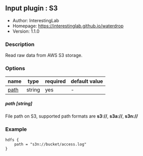 ## Input plugin : S3

* Author: InterestingLab
* Homepage: https://interestinglab.github.io/waterdrop
* Version: 1.1.0

### Description

Read raw data from AWS S3 storage.

### Options

| name | type | required | default value |
| --- | --- | --- | --- |
| [path](#path-string) | string | yes | - |

##### path [string]

File path on S3, supported path formats are **s3://**, **s3a://**, **s3n://**

### Example

```
hdfs {
    path = "s3n://bucket/access.log"
}
```